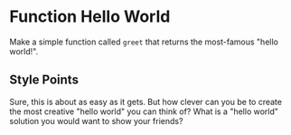 # Function Hello World

Make a simple function called `greet` that returns the most-famous "hello world!".

## Style Points

Sure, this is about as easy as it gets. But how clever can you be to create the most creative "hello world" you can think of? What is a "hello world" solution you would want to show your friends?
